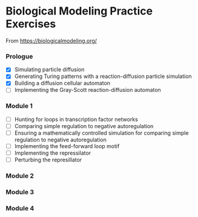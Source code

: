 # Biological Modeling Practice Exercises

From https://biologicalmodeling.org/

### Prologue

- [x] Simulating particle diffusion
- [x] Generating Turing patterns with a reaction-diffusion particle simulation
- [x] Building a diffusion cellular automaton
- [ ] Implementing the Gray-Scott reaction-diffusion automaton

### Module 1

- [ ] Hunting for loops in transcription factor networks
- [ ] Comparing simple regulation to negative autoregulation
- [ ] Ensuring a mathematically controlled simulation for comparing simple regulation to negative autoregulation
- [ ] Implementing the feed-forward loop motif
- [ ] Implementing the repressilator
- [ ] Perturbing the represillator

### Module 2

### Module 3

### Module 4
